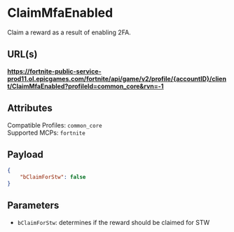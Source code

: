 # ClaimMfaEnabled
Claim a reward as a result of enabling 2FA.

## URL(s)
**https://fortnite-public-service-prod11.ol.epicgames.com/fortnite/api/game/v2/profile/{accountID}/client/ClaimMfaEnabled?profileId=common_core&rvn=-1**

## Attributes
Compatible Profiles: `common_core`  
Supported MCPs: `fortnite`

## Payload
```json
{
    "bClaimForStw": false
}
```

## Parameters
- `bClaimForStw`: determines if the reward should be claimed for STW
